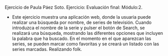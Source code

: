 Ejercicio de Paula Páez Soto.
Ejercicio: Evaluación final: Módulo:2.

- Este ejercicio muestra una aplicación web, donde la usuaria puede realizar una búsqueda por nombre, de series de televisión.
  Cuando introduzca el nombre de la serie y pulser el botón de Search, se realizará una búsqueda, mostrando las diferentes opciones que incluyen la palabra que ha buscado.
  En el momento en el que aparezcan las series, se pueden marcar como favoritas y se creará un listado con las series marcadas.
  Realizando folk.

